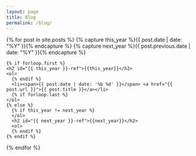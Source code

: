 ```yaml
---
layout: page
title: Blog
permalink: /blog/
---
```


<main id="page-blog" class="page-blog list-reset">
  {% for post in site.posts  %}
    {% capture this_year %}{{ post.date | date: "%Y" }}{% endcapture %}
    {% capture next_year %}{{ post.previous.date | date: "%Y" }}{% endcapture %}

    {% if forloop.first %}
    <h2 id="{{ this_year }}-ref">{{this_year}}</h2>
    <ol>
      {% endif %}
      <li><span>{{ post.date | date: '%b %d' }}</span> <a href="{{ post.url }}">{{ post.title }}</a></li>
      {% if forloop.last %}
    </ol>
    {% else %}
      {% if this_year != next_year %}
      </ol>
      <h2 id="{{ next_year }}-ref">{{next_year}}</h2>
      <ol>
      {% endif %}
    {% endif %}
  {% endfor %}
</main>
